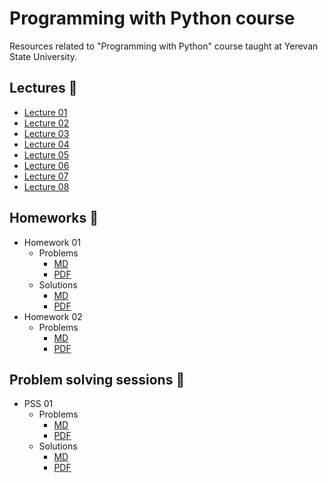 # Programming with Python course

Resources related to "Programming with Python" course taught at Yerevan State University.

## Lectures 📖

- [Lecture 01](lectures/Lecture01.ipynb)
- [Lecture 02](lectures/Lecture02.ipynb)
- [Lecture 03](lectures/Lecture03.ipynb)
- [Lecture 04](lectures/Lecture04.ipynb)
- [Lecture 05](lectures/Lecture05.ipynb)
- [Lecture 06](lectures/Lecture06.ipynb)
- [Lecture 07](lectures/Lecture07.ipynb)
- [Lecture 08](lectures/Lecture08.ipynb)

## Homeworks 📝

- Homework 01
    - Problems
        - [MD](homeworks/problems/Homework01.md) 
        - [PDF](homeworks/problems/Homework01.pdf)
    - Solutions
        - [MD](homeworks/solutions/Homework01.md)
        - [PDF](homeworks/solutions/Homework01.pdf)
- Homework 02
    - Problems
        - [MD](homeworks/problems/Homework02.md) 
        - [PDF](homeworks/problems/Homework02.pdf)

## Problem solving sessions 🤔

- PSS 01
    - Problems
        - [MD](pss/problems/PSS01.md) 
        - [PDF](pss/problems/PSS01.pdf)
    - Solutions
        - [MD](pss/solutions/PSS01.md)
        - [PDF](pss/solutions/PSS01.pdf)
